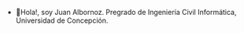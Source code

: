 - 👋Hola!, soy Juan Albornoz.
Pregrado de Ingeniería Civil Informática, Universidad de Concepción.

<!---
juanox/juanox is a ✨ special ✨ repository because its `README.md` (this file) appears on your GitHub profile.
You can click the Preview link to take a look at your changes.
--->
